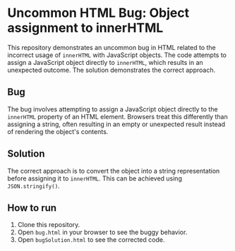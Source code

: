 # Uncommon HTML Bug: Object assignment to innerHTML

This repository demonstrates an uncommon bug in HTML related to the incorrect usage of `innerHTML` with JavaScript objects.  The code attempts to assign a JavaScript object directly to `innerHTML`, which results in an unexpected outcome.  The solution demonstrates the correct approach.

## Bug
The bug involves attempting to assign a JavaScript object directly to the `innerHTML` property of an HTML element.  Browsers treat this differently than assigning a string, often resulting in an empty or unexpected result instead of rendering the object's contents.

## Solution
The correct approach is to convert the object into a string representation before assigning it to `innerHTML`.  This can be achieved using `JSON.stringify()`.

## How to run
1. Clone this repository.
2. Open `bug.html` in your browser to see the buggy behavior.
3. Open `bugSolution.html` to see the corrected code.